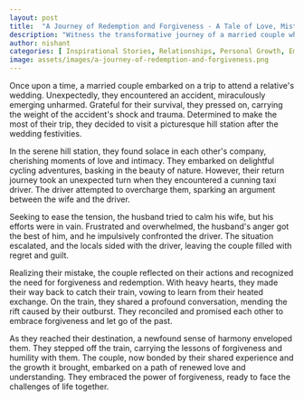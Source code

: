 ```yaml
---
layout: post
title:  "A Journey of Redemption and Forgiveness - A Tale of Love, Mistakes, and Second Chances"
description: "Witness the transformative journey of a married couple who, after surviving a near-fatal accident, embark on an emotional rollercoaster. From finding solace in a hill station getaway to confronting a deceitful taxi driver, their relationship is put to the test. Discover how they navigate through anger, regret, and ultimately find forgiveness and redemption."
author: nishant
categories: [ Inspirational Stories, Relationships, Personal Growth, Emotional Healing, Marriage, Travel Experiences, Life Lessons, Overcoming Challenges ]
image: assets/images/a-journey-of-redemption-and-forgiveness.png
---
```

Once upon a time, a married couple embarked on a trip to attend a relative's wedding. Unexpectedly, they encountered an accident, miraculously emerging unharmed. Grateful for their survival, they pressed on, carrying the weight of the accident's shock and trauma. Determined to make the most of their trip, they decided to visit a picturesque hill station after the wedding festivities.

In the serene hill station, they found solace in each other's company, cherishing moments of love and intimacy. They embarked on delightful cycling adventures, basking in the beauty of nature. However, their return journey took an unexpected turn when they encountered a cunning taxi driver. The driver attempted to overcharge them, sparking an argument between the wife and the driver.

Seeking to ease the tension, the husband tried to calm his wife, but his efforts were in vain. Frustrated and overwhelmed, the husband's anger got the best of him, and he impulsively confronted the driver. The situation escalated, and the locals sided with the driver, leaving the couple filled with regret and guilt.

Realizing their mistake, the couple reflected on their actions and recognized the need for forgiveness and redemption. With heavy hearts, they made their way back to catch their train, vowing to learn from their heated exchange. On the train, they shared a profound conversation, mending the rift caused by their outburst. They reconciled and promised each other to embrace forgiveness and let go of the past.

As they reached their destination, a newfound sense of harmony enveloped them. They stepped off the train, carrying the lessons of forgiveness and humility with them. The couple, now bonded by their shared experience and the growth it brought, embarked on a path of renewed love and understanding. They embraced the power of forgiveness, ready to face the challenges of life together.